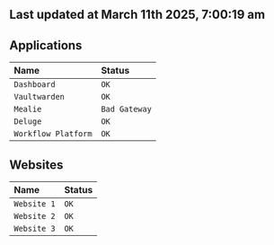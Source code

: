 ## Last updated at March 11th 2025, 7:00:19 am

## Applications

| Name                | Status|
| :------------------ | :---- |
| `Dashboard`         | `OK`  |
| `Vaultwarden`       | `OK`  |
| `Mealie`            | `Bad Gateway`  |
| `Deluge`            | `OK`  |
| `Workflow Platform` | `OK`  |

## Websites

| Name                | Status|
| :------------------ | :---- |
| `Website 1`         | `OK`  |
| `Website 2`         | `OK`  |
| `Website 3`         | `OK`  | 